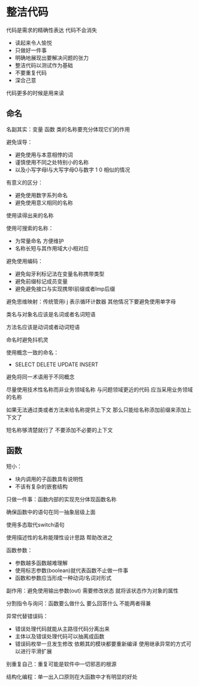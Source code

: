 # 整洁代码

代码是需求的精确性表达 代码不会消失

- 读起来令人愉悦
- 只做好一件事
- 明确地展现出要解决问题的张力
- 整洁代码以测试作为基础
- 不要重复代码
- 深合己意

代码更多的时候是用来读

## 命名

名副其实：变量 函数 类的名称要充分体现它们的作用

避免误导：

- 避免使用与本意相悖的词
- 谨慎使用不同之处特别小的名称
- 以及小写字母l与大写字母O与数字 1 0 相似的情况

有意义的区分：

- 避免使用数字系列命名
- 避免使用意义相同的名称

使用读得出来的名称

使用可搜索的名称：

- 为常量命名 方便维护
- 名称长短与其作用域大小相对应

避免使用编码：

- 避免匈牙利标记法在变量名称携带类型
- 避免前缀标记成员变量
- 避免避免接口与实现携带I前缀或者Imp后缀

避免思维映射：传统管用i j 表示循环计数器 其他情况下要避免使用单字母

类名与对象名应该是名词或者名词短语

方法名应该是动词或者动词短语

命名时避免抖机灵

使用概念一致的命名：

- SELECT DELETE UPDATE INSERT

避免将同一术语用于不同概念

尽量使用技术性名称而非业务领域名称 与问题领域更近的代码 应当采用业务领域的名称

如果无法通过类或者方法来给名称提供上下文 那么只能给名称添加前缀来添加上下文了

短名称够清楚就行了 不要添加不必要的上下文 

## 函数

短小：

- 块内调用的子函数具有说明性
- 不该有复杂的嵌套结构

只做一件事：函数内部的实现充分体现函数名称

确保函数中的语句在同一抽象层级上面

使用多态取代switch语句

使用描述性的名称能理性设计思路 帮助改进之

函数参数：

- 参数越多函数越难理解
- 使用标志参数(boolean)就代表函数不止做一件事
- 函数和参数应当形成一种动词/名词对形式

副作用：避免使用输出参数(out) 需要修改状态 就将该状态作为对象的属性

分割指令与询问：函数要么做什么 要么回答什么 不能两者得兼

异常代替错误码：

- 错误处理代码就能从主路径代码分离出来
- 主体以及错误处理代码可以抽离成函数
- 错误码枚举一旦发生修改 依赖其的模块都要重新编译 使用继承异常的方式可以进行平滑扩展

别重复自己：重复可能是软件中一切邪恶的根源

结构化编程：单一出入口原则在大函数中才有明显的好处